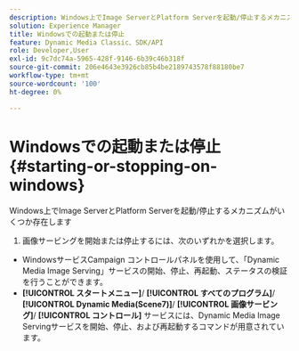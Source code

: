 ```yaml
---
description: Windows上でImage ServerとPlatform Serverを起動/停止するメカニズムがいくつか存在します
solution: Experience Manager
title: Windowsでの起動または停止
feature: Dynamic Media Classic、SDK/API
role: Developer,User
exl-id: 9c7dc74a-5965-428f-9146-6b39c46b318f
source-git-commit: 206e4643e3926cb85b4be2189743578f88180be7
workflow-type: tm+mt
source-wordcount: '100'
ht-degree: 0%

---
```


# Windowsでの起動または停止{#starting-or-stopping-on-windows}

Windows上でImage ServerとPlatform Serverを起動/停止するメカニズムがいくつか存在します

1. 画像サービングを開始または停止するには、次のいずれかを選択します。

* WindowsサービスCampaign コントロールパネルを使用して、「Dynamic Media Image Serving」サービスの開始、停止、再起動、ステータスの検証を行うことができます。
* **[!UICONTROL スタートメニュー]**/ **[!UICONTROL すべてのプログラム]**/ **[!UICONTROL Dynamic Media(Scene7)]**/ **[!UICONTROL 画像サービング]**/ **[!UICONTROL コントロール]** サービスには、Dynamic Media Image Servingサービスを開始、停止、および再起動するコマンドが用意されています。
